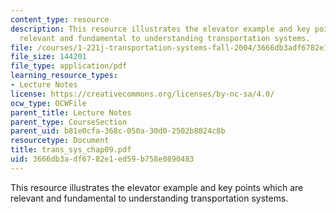 ```yaml
---
content_type: resource
description: This resource illustrates the elevator example and key points which are
  relevant and fundamental to understanding transportation systems.
file: /courses/1-221j-transportation-systems-fall-2004/3666db3adf6782e1ed59b758e0890483_trans_sys_chap09.pdf
file_size: 144201
file_type: application/pdf
learning_resource_types:
- Lecture Notes
license: https://creativecommons.org/licenses/by-nc-sa/4.0/
ocw_type: OCWFile
parent_title: Lecture Notes
parent_type: CourseSection
parent_uid: b81e0cfa-368c-050a-30d0-2502b8824c8b
resourcetype: Document
title: trans_sys_chap09.pdf
uid: 3666db3a-df67-82e1-ed59-b758e0890483
---
```

This resource illustrates the elevator example and key points which are relevant and fundamental to understanding transportation systems.